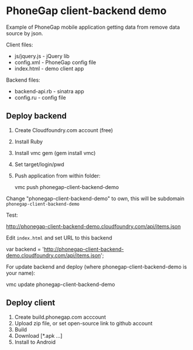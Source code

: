 PhoneGap client-backend demo
============================

Example of PhoneGap mobile application getting data from remove data source by json.


Client files:

* js/jquery.js - jQuery lib
* config.xml - PhoneGap config file
* index.html - demo client app



Backend files:

* backend-api.rb - sinatra app
* config.ru - config file


Deploy backend
--------------

1. Create Cloudfoundry.com account (free)
2. Install Ruby
3. Install vmc gem (gem install vmc)
4. Set target/login/pwd
5. Push application from within folder:

   vmc push phonegap-client-backend-demo

  Change "phonegap-client-backend-demo" to own, this will be subdomain `phonegap-client-backend-demo`


Test:

  http://phonegap-client-backend-demo.cloudfoundry.com/api/items.json

Edit `index.html` and set URL to this backend

  var backend = 'http://phonegap-client-backend-demo.cloudfoundry.com/api/items.json';

For update backend and deploy (where phonegap-client-backend-demo is your name):

  vmc update phonegap-client-backend-demo



Deploy client
-------------

1. Create build.phonegap.com acccount
2. Upload zip file, or set open-source link to github account
3. Build
4. Download [*.apk ...]
5. Install to Android